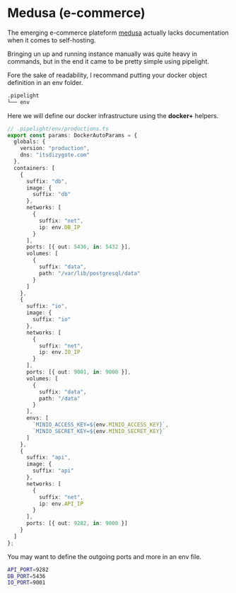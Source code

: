 # Medusa (e-commerce)<Badge type="danger" text="alpha" />

The emerging e-commerce plateform [medusa](https://medusajs.com) actually lacks documentation
when it comes to self-hosting.

Bringing un up and running instance manually was quite heavy in commands,
but in the end it came to be pretty simple using pipelight.

Fore the sake of readability, I recommand putting your docker object definition in an env folder.

```sh
.pipelight
└── env
```

Here we will define our docker infrastructure using the **docker+** helpers.

```ts
// .pipelight/env/productions.ts
export const params: DockerAutoParams = {
  globals: {
    version: "production",
    dns: "itsdizygote.com"
  },
  containers: [
    {
      suffix: "db",
      image: {
        suffix: "db"
      },
      networks: [
        {
          suffix: "net",
          ip: env.DB_IP
        }
      ],
      ports: [{ out: 5436, in: 5432 }],
      volumes: [
        {
          suffix: "data",
          path: "/var/lib/postgresql/data"
        }
      ]
    },
    {
      suffix: "io",
      image: {
        suffix: "io"
      },
      networks: [
        {
          suffix: "net",
          ip: env.IO_IP
        }
      ],
      ports: [{ out: 9001, in: 9000 }],
      volumes: [
        {
          suffix: "data",
          path: "/data"
        }
      ],
      envs: [
        `MINIO_ACCESS_KEY=${env.MINIO_ACCESS_KEY}`,
        `MINIO_SECRET_KEY=${env.MINIO_SECRET_KEY}`
      ]
    },
    {
      suffix: "api",
      image: {
        suffix: "api"
      },
      networks: [
        {
          suffix: "net",
          ip: env.API_IP
        }
      ],
      ports: [{ out: 9282, in: 9000 }]
    }
  ]
};
```

You may want to define the outgoing ports and more in an env file.

```sh
API_PORT=9282
DB_PORT=5436
IO_PORT=9001
```
